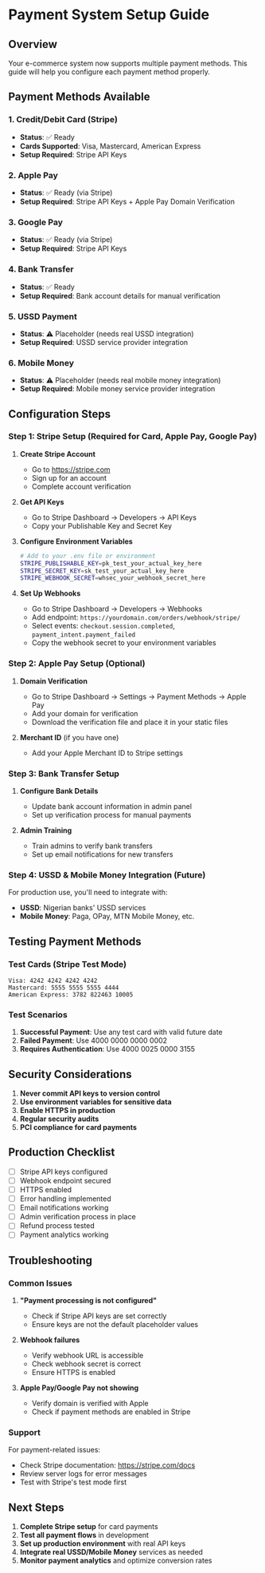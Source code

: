 # Payment System Setup Guide

## Overview
Your e-commerce system now supports multiple payment methods. This guide will help you configure each payment method properly.

## Payment Methods Available

### 1. Credit/Debit Card (Stripe)
- **Status**: ✅ Ready
- **Cards Supported**: Visa, Mastercard, American Express
- **Setup Required**: Stripe API Keys

### 2. Apple Pay
- **Status**: ✅ Ready (via Stripe)
- **Setup Required**: Stripe API Keys + Apple Pay Domain Verification

### 3. Google Pay
- **Status**: ✅ Ready (via Stripe)
- **Setup Required**: Stripe API Keys

### 4. Bank Transfer
- **Status**: ✅ Ready
- **Setup Required**: Bank account details for manual verification

### 5. USSD Payment
- **Status**: ⚠️ Placeholder (needs real USSD integration)
- **Setup Required**: USSD service provider integration

### 6. Mobile Money
- **Status**: ⚠️ Placeholder (needs real mobile money integration)
- **Setup Required**: Mobile money service provider integration

## Configuration Steps

### Step 1: Stripe Setup (Required for Card, Apple Pay, Google Pay)

1. **Create Stripe Account**
   - Go to https://stripe.com
   - Sign up for an account
   - Complete account verification

2. **Get API Keys**
   - Go to Stripe Dashboard → Developers → API Keys
   - Copy your Publishable Key and Secret Key

3. **Configure Environment Variables**
   ```bash
   # Add to your .env file or environment
   STRIPE_PUBLISHABLE_KEY=pk_test_your_actual_key_here
   STRIPE_SECRET_KEY=sk_test_your_actual_key_here
   STRIPE_WEBHOOK_SECRET=whsec_your_webhook_secret_here
   ```

4. **Set Up Webhooks**
   - Go to Stripe Dashboard → Developers → Webhooks
   - Add endpoint: `https://yourdomain.com/orders/webhook/stripe/`
   - Select events: `checkout.session.completed`, `payment_intent.payment_failed`
   - Copy the webhook secret to your environment variables

### Step 2: Apple Pay Setup (Optional)

1. **Domain Verification**
   - Go to Stripe Dashboard → Settings → Payment Methods → Apple Pay
   - Add your domain for verification
   - Download the verification file and place it in your static files

2. **Merchant ID** (if you have one)
   - Add your Apple Merchant ID to Stripe settings

### Step 3: Bank Transfer Setup

1. **Configure Bank Details**
   - Update bank account information in admin panel
   - Set up verification process for manual payments

2. **Admin Training**
   - Train admins to verify bank transfers
   - Set up email notifications for new transfers

### Step 4: USSD & Mobile Money Integration (Future)

For production use, you'll need to integrate with:
- **USSD**: Nigerian banks' USSD services
- **Mobile Money**: Paga, OPay, MTN Mobile Money, etc.

## Testing Payment Methods

### Test Cards (Stripe Test Mode)
```
Visa: 4242 4242 4242 4242
Mastercard: 5555 5555 5555 4444
American Express: 3782 822463 10005
```

### Test Scenarios
1. **Successful Payment**: Use any test card with valid future date
2. **Failed Payment**: Use 4000 0000 0000 0002
3. **Requires Authentication**: Use 4000 0025 0000 3155

## Security Considerations

1. **Never commit API keys to version control**
2. **Use environment variables for sensitive data**
3. **Enable HTTPS in production**
4. **Regular security audits**
5. **PCI compliance for card payments**

## Production Checklist

- [ ] Stripe API keys configured
- [ ] Webhook endpoint secured
- [ ] HTTPS enabled
- [ ] Error handling implemented
- [ ] Email notifications working
- [ ] Admin verification process in place
- [ ] Refund process tested
- [ ] Payment analytics working

## Troubleshooting

### Common Issues

1. **"Payment processing is not configured"**
   - Check if Stripe API keys are set correctly
   - Ensure keys are not the default placeholder values

2. **Webhook failures**
   - Verify webhook URL is accessible
   - Check webhook secret is correct
   - Ensure HTTPS is enabled

3. **Apple Pay/Google Pay not showing**
   - Verify domain is verified with Apple
   - Check if payment methods are enabled in Stripe

### Support

For payment-related issues:
- Check Stripe documentation: https://stripe.com/docs
- Review server logs for error messages
- Test with Stripe's test mode first

## Next Steps

1. **Complete Stripe setup** for card payments
2. **Test all payment flows** in development
3. **Set up production environment** with real API keys
4. **Integrate real USSD/Mobile Money** services as needed
5. **Monitor payment analytics** and optimize conversion rates 